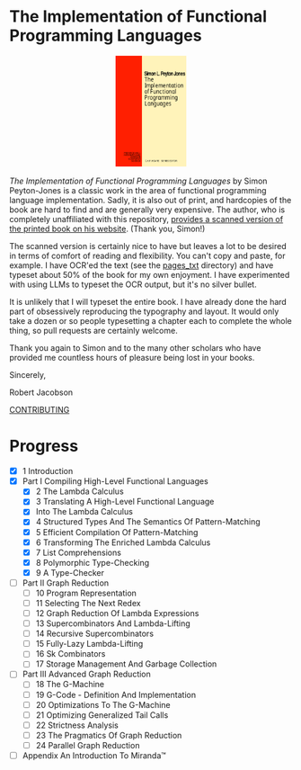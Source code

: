 # The Implementation of Functional Programming Languages

<p align="center">
<img src="https://github.com/rljacobson/TIOFPL/raw/master/cover.svg" width="25%">
</p>

*The Implementation of Functional Programming Languages* by Simon Peyton-Jones  is a classic work in the area of functional programming language implementation. Sadly, it is also out of print, and hardcopies of the book are hard to find and are generally very expensive. The author, who is completely unaffiliated with this repository, [provides a scanned version of the printed book on his website](https://www.microsoft.com/en-us/research/publication/the-implementation-of-functional-programming-languages/). (Thank you, Simon!)

The scanned version is certainly nice to have but leaves a lot to be desired in terms of comfort of reading and flexibility. You can't copy and paste, for example. I have OCR'ed the text (see the [pages_txt](sources_text/pages_txt/) directory) and have typeset about 50% of the book for my own enjoyment. I have experimented with using LLMs to typeset the OCR output, but it's no silver bullet.

It is unlikely that I will typeset the entire book. I have already done the hard part of obsessively reproducing the typography and layout. It would only take a dozen or so people typesetting a chapter each to complete the whole thing, so pull requests are certainly welcome.

Thank you again to Simon and to the many other scholars who have provided me countless hours of pleasure being lost in your books.

Sincerely,

Robert Jacobson

[CONTRIBUTING](CONTRIBUTING.md)

# Progress

- [X] 1 Introduction
- [X] Part I Compiling High-Level Functional Languages
	- [X] 2 The Lambda Calculus
	- [X] 3 Translating A High-Level Functional Language
	- [X] Into The Lambda Calculus
	- [X] 4 Structured Types And The Semantics Of Pattern-Matching
	- [X] 5 Efficient Compilation Of Pattern-Matching
	- [X] 6 Transforming The Enriched Lambda Calculus
	- [X] 7 List Comprehensions
	- [X] 8 Polymorphic Type-Checking
	- [X] 9 A Type-Checker
- [ ] Part II Graph Reduction
	- [ ] 10 Program Representation
	- [ ] 11 Selecting The Next Redex
	- [ ] 12 Graph Reduction Of Lambda Expressions
	- [ ] 13 Supercombinators And Lambda-Lifting
	- [ ] 14 Recursive Supercombinators
	- [ ] 15 Fully-Lazy Lambda-Lifting
	- [ ] 16 Sk Combinators
	- [ ] 17 Storage Management And Garbage Collection
- [ ] Part III Advanced Graph Reduction
	- [ ] 18 The G-Machine
	- [ ] 19 G-Code - Definition And Implementation
	- [ ] 20 Optimizations To The G-Machine
	- [ ] 21 Optimizing Generalized Tail Calls
	- [ ] 22 Strictness Analysis
	- [ ] 23 The Pragmatics Of Graph Reduction
	- [ ] 24 Parallel Graph Reduction
- [ ] Appendix An Introduction To Miranda™
